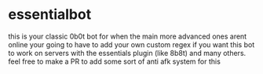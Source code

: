 # essentialbot
this is your classic 0b0t bot for when the main more advanced ones arent online
your going to have to add your own custom regex if you want this bot to work on servers with the essentials plugin (like 8b8t) and many others.
feel free to make a PR to add some sort of anti afk system for this
